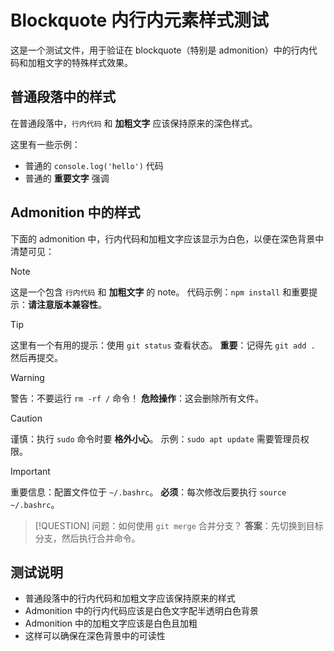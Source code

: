 # Blockquote 内行内元素样式测试

这是一个测试文件，用于验证在 blockquote（特别是 admonition）中的行内代码和加粗文字的特殊样式效果。

## 普通段落中的样式

在普通段落中，`行内代码` 和 **加粗文字** 应该保持原来的深色样式。

这里有一些示例：

- 普通的 `console.log('hello')` 代码
- 普通的 **重要文字** 强调

## Admonition 中的样式

下面的 admonition 中，行内代码和加粗文字应该显示为白色，以便在深色背景中清楚可见：

> [!NOTE]
> 这是一个包含 `行内代码` 和 **加粗文字** 的 note。
> 代码示例：`npm install` 和重要提示：**请注意版本兼容性**。

> [!TIP]
> 这里有一个有用的提示：使用 `git status` 查看状态。
> **重要**：记得先 `git add .` 然后再提交。

> [!WARNING]
> 警告：不要运行 `rm -rf /` 命令！
> **危险操作**：这会删除所有文件。

> [!CAUTION]
> 谨慎：执行 `sudo` 命令时要 **格外小心**。
> 示例：`sudo apt update` 需要管理员权限。

> [!IMPORTANT]
> 重要信息：配置文件位于 `~/.bashrc`。
> **必须**：每次修改后要执行 `source ~/.bashrc`。

> [!QUESTION]
> 问题：如何使用 `git merge` 合并分支？
> **答案**：先切换到目标分支，然后执行合并命令。

## 测试说明

- 普通段落中的行内代码和加粗文字应该保持原来的样式
- Admonition 中的行内代码应该是白色文字配半透明白色背景
- Admonition 中的加粗文字应该是白色且加粗
- 这样可以确保在深色背景中的可读性
